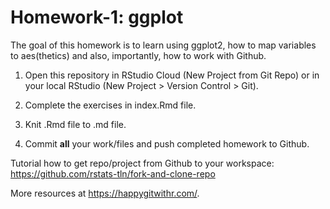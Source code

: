 # Homework-1: ggplot

The goal of this homework is to learn using ggplot2, how to map variables to aes(thetics) and also, importantly, how to work with Github.

1. Open this repository in RStudio Cloud (New Project from Git Repo) or in your local RStudio (New Project > Version Control > Git). 

2. Complete the exercises in index.Rmd file.

3. Knit .Rmd file to .md file.

4. Commit **all** your work/files and push completed homework to Github.

Tutorial how to get repo/project from Github to your workspace: https://github.com/rstats-tln/fork-and-clone-repo

More resources at https://happygitwithr.com/.
